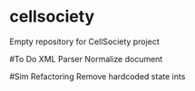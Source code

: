 # cellsociety
Empty repository for CellSociety project

#To Do XML Parser
Normalize document

#Sim Refactoring
Remove hardcoded state ints